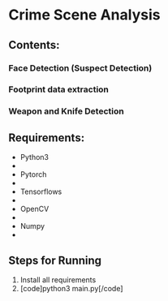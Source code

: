 # Crime Scene Analysis

## Contents:

### Face Detection (Suspect Detection)
### Footprint data extraction
### Weapon and Knife Detection

## Requirements:

<ul>
  <li>Python3<li>
  <li>Pytorch<li>
  <li>Tensorflows<li>
  <li>OpenCV<li>
  <li>Numpy<li>
</ul>

## Steps for Running
<ol>
  <li>Install all requirements<li>
  [code]python3 main.py[/code]
</ol>